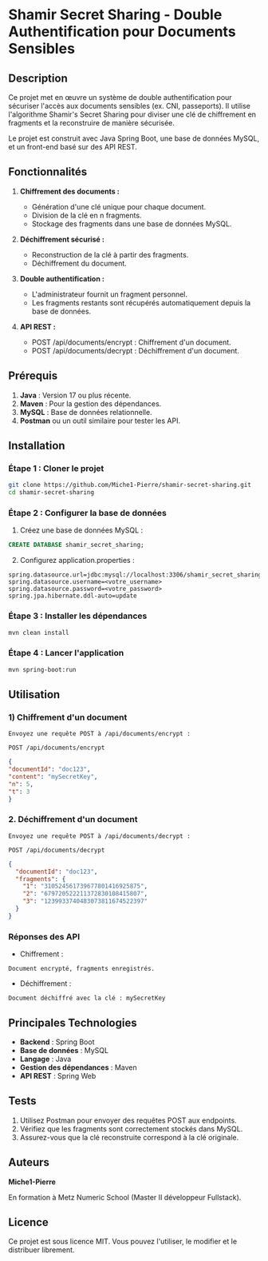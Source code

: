 # Shamir Secret Sharing - Double Authentification pour Documents Sensibles

## Description

Ce projet met en œuvre un système de double authentification pour sécuriser l'accès aux documents sensibles (ex. CNI, passeports). Il utilise l'algorithme Shamir's Secret Sharing pour diviser une clé de chiffrement en fragments et la reconstruire de manière sécurisée.

Le projet est construit avec Java Spring Boot, une base de données MySQL, et un front-end basé sur des API REST.

## Fonctionnalités

1) **Chiffrement des documents :**
   - Génération d'une clé unique pour chaque document.
   - Division de la clé en n fragments.
   - Stockage des fragments dans une base de données MySQL.


2) **Déchiffrement sécurisé :**
   - Reconstruction de la clé à partir des fragments.
   - Déchiffrement du document.


3) **Double authentification :**
   - L'administrateur fournit un fragment personnel.
   - Les fragments restants sont récupérés automatiquement depuis la base de données.


4) **API REST :**
   - POST /api/documents/encrypt : Chiffrement d'un document.
   - POST /api/documents/decrypt : Déchiffrement d'un document.


## Prérequis
   1) **Java** : Version 17 ou plus récente.
   2) **Maven** : Pour la gestion des dépendances.
   3) **MySQL** : Base de données relationnelle.
   4) **Postman** ou un outil similaire pour tester les API.


## Installation

### Étape 1 : Cloner le projet
   
```bash
git clone https://github.com/Miche1-Pierre/shamir-secret-sharing.git
cd shamir-secret-sharing
```
### Étape 2 : Configurer la base de données
   1) Créez une base de données MySQL :

```sql
CREATE DATABASE shamir_secret_sharing;
```
   2) Configurez application.properties :
```properties
spring.datasource.url=jdbc:mysql://localhost:3306/shamir_secret_sharing
spring.datasource.username=<votre_username>
spring.datasource.password=<votre_password>
spring.jpa.hibernate.ddl-auto=update
```

### Étape 3 : Installer les dépendances

```bash
mvn clean install
```

### Étape 4 : Lancer l'application
```bash
mvn spring-boot:run
```

## Utilisation
### 1) Chiffrement d'un document

    Envoyez une requête POST à /api/documents/encrypt :

```
POST /api/documents/encrypt
```
```json
{
"documentId": "doc123",
"content": "mySecretKey",
"n": 5,
"t": 3
}
```

### 2. Déchiffrement d'un document

    Envoyez une requête POST à /api/documents/decrypt :

```
POST /api/documents/decrypt
```
```json
{
  "documentId": "doc123",
  "fragments": {
    "1": "310524561739677801416925875",
    "2": "679720522211372830108415807",
    "3": "1239933740483073811674522397"
  }
}
```

### Réponses des API
- Chiffrement :
```
Document encrypté, fragments enregistrés.
```

- Déchiffrement :
```
Document déchiffré avec la clé : mySecretKey
```


## Principales Technologies
- **Backend** : Spring Boot
- **Base de données** : MySQL
- **Langage** : Java
- **Gestion des dépendances** : Maven
- **API REST** : Spring Web

## Tests
1) Utilisez Postman pour envoyer des requêtes POST aux endpoints.
2) Vérifiez que les fragments sont correctement stockés dans MySQL.
3) Assurez-vous que la clé reconstruite correspond à la clé originale.

## Auteurs
**Miche1-Pierre**

En formation à Metz Numeric School (Master II développeur Fullstack).

## Licence
Ce projet est sous licence MIT. Vous pouvez l'utiliser, le modifier et le distribuer librement.
